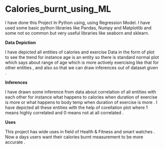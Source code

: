 # Calories_burnt_using_ML
I have done this Project In Python using, using Regression Model. I have used some basic python libraries like Pandas, Numpy and Matplotlib and some not so common but very useful libraries like seaborn and sklearn.

**Data Depiction**

I have depicted all entities of calories and exercise Data in the form of plot to see the trend for instance age is an entity so there is standard normal plot which says about range of age which is more actively exercising like that for other entities , and also so that we can draw inferences out of dataset given . 

**Inferences**

I have drawn some inference from data about correlation of all entities with each other for instance what happens to calories when duration of exercise is more or what happens to body temp when duration of exercise is more . I have depicted all these entities with the help of corellation plot where 1 means highly correlated and 0 means not at all correlated . 

**Uses**

This project has wide uses in field of Health & Fitness and smart watches . Now a days users want their calories burnt measurement to be more accurate . 
